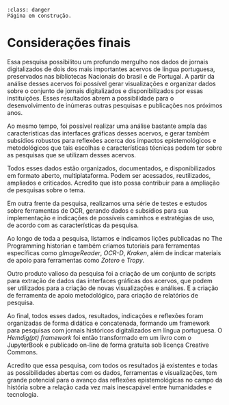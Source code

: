 ```{admonition} Atenção
:class: danger
Página em construção.
```

# Considerações finais

Essa pesquisa possibilitou um profundo mergulho nos dados de jornais digitalizados de dois dos mais importantes acervos de língua portuguesa, preservados nas bibliotecas Nacionais do brasil e de Portugal. A partir da análise desses acervos foi possível gerar visualizações e organizar dados sobre o conjunto de jornais digitalizados e disponibilizados por essas instituições. Esses resultados abrem a possibilidade para o desenvolvimento de inúmeras outras pesquisas e publicações nos próximos anos.

Ao mesmo tempo, foi possível realizar uma análise bastante ampla das características das interfaces gráficas desses acervos, e gerar também subsídios robustos para reflexões acerca dos impactos epistemológicos e metodológicos que tais escolhas e características técnicas podem ter sobre as pesquisas que se utilizam desses acervos.

Todos esses dados estão organizados, documentados, e disponibilizados em formato aberto, multiplataforma. Podem ser acessados, reutilizados, ampliados e criticados. Acredito que isto possa contribuir para a ampliação de pesquisas sobre o tema.

Em outra frente da pesquisa, realizamos uma série de testes e estudos sobre ferramentas de OCR, gerando dados e subsídios para sua implementação e indicações de possíveis caminhos e estratégias de uso, de acordo com as características da pesquisa.

Ao longo de toda a pesquisa, listamos e indicamos lições publicadas no The Programming historian e também criamos tutoriais para ferramentas específicas como *gImageReader*, *OCR-D*, *Kraken*, além de indicar materiais de apoio para ferramentas como *Zotero* e *Tropy*.

Outro produto valioso da pesquisa foi a criação de um conjunto de scripts para extração de dados das interfaces gráficas dos acervos, que podem ser utilizados para a criação de novas visualizações e análises. E a criação de ferramenta de apoio metodológico, para criação de relatórios de pesquisa.

Ao final, todos esses dados, resultados, indicações e reflexões foram organizadas de forma didática e concatenada, formando um framework para pesquisas com jornais históricos digitalizados em língua portuguesa. O *Hemdig(pt) framework* foi então transformado em um livro com o JupyterBook e publicado on-line de forma gratuita sob licença Creative Commons.

Acredito que essa pesquisa, com todos os resultados já existentes e todas as possibilidades abertas com os dados, ferramentas e visualizações, tem grande potencial para o avanço das reflexões epistemológicas no campo da história sobre a relação cada vez mais inescapável entre humanidades e tecnologia. 